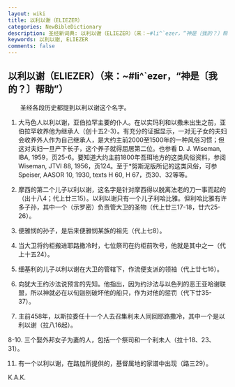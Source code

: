 ```yaml
---
layout: wiki
title: 以利以谢（ELIEZER）
categories: NewBibleDictionary
description: 圣经新词典: 以利以谢（ELIEZER）（来：~#li^`ezer，“神是〔我的？〕帮助”）
keywords: 以利以谢, ELIEZER
comments: false
---
```


## 以利以谢（ELIEZER）（来：~#li^`ezer，“神是〔我的？〕帮助”）

　　圣经各段历史都提到以利以谢这个名字。

1. 大马色人以利以谢，亚伯拉罕主要的仆人。在以实玛利和以撒未出生之前，亚伯拉罕收养他为继承人（创十五2-3）。有充分的证据显示，一对无子女的夫妇会收养外人作为自己继承人，是大约主前2000至1500年的一种风俗习惯；但这对夫妇一旦产下长子，这个养子就得屈居第二位。也参看 D. J. Wiseman, IBA, 1959，页25-6。要知道大约主前1800年吾珥地方的这类风俗资料，参阅 Wiseman, JTVI 88, 1956，页124。至于*努斯泥版所记的这类风俗，可参 Speiser, AASOR 10, 1930, texts H 60, H 67，页30、32等等。

2. 摩西的第二个儿子以利以谢，这名字是针对摩西得以脱离法老的刀一事而起的（出十八4；代上廿三15）。以利以谢只有一个儿子利哈比雅。但利哈比雅有许多子孙，其中一个（示罗密）负责管大卫的圣物（代上廿三17-18，廿六25-26）。

3. 便雅悯的孙子，是后来便雅悯某族的祖先（代上七8）。

4. 当大卫将约柜搬进耶路撒冷时，七位祭司在约柜前吹号，他就是其中之一（代上十五24）。

5. 细基利的儿子以利以谢在大卫的管辖下，作流便支派的领袖（代上廿七16）。

6. 向犹大王约沙法说预言的先知。他指出，因为约沙法与以色列的恶王亚哈谢联盟，所以神就必在以旬迦别破坏他的船只，作为对他的惩罚（代下廿35-37）。

7. 主前458年，以斯拉委任十一个人去召集利未人同回耶路撒冷，其中一个是以利以谢（拉八16起）。

8-10. 三个娶外邦女子为妻的人，包括一个祭司和一个利未人（拉十18、23、31）。

11. 有一个以利以谢，在路加所提供的，基督属地的家谱中出现（路三29）。

K.A.K.








